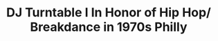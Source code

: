 ---
pid: llg42
title: DJ Turntable I In Honor of Hip Hop/ Breakdance in 1970s Philly
location_transcription: 
coordinates: "[-75.1733844, 40.0328163]"
zipcode: '19107'
gen_neighborhood: Center City
neighborhood: Washington Square West,Avenue of The Arts,Midtown Village,Chinatown
outside_phl: 
age: '13'
age_range: 13-19
instagram: 
image_file_name: llg_42.jpg
proposal_transcription: In Honor of the Hip Hop Revolution
topic: History,Music,Pop Culture
topic_summary: 0, 0, 0, 0, 0
type: Sculpture Statue
keywords_other: DJ, hip hop, breakdance, 1970s, hip hop revolution, philly history
credit: Sequoyah Sudler
image_labels: 
twitter: 
facebook: 
permalink: "/monuments/llg42/"
layout: item-page
---